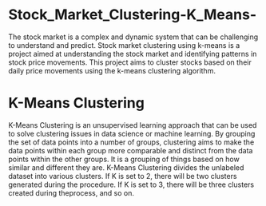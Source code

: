 # Stock_Market_Clustering-K_Means-
   The stock market is a complex and dynamic system that can be challenging to understand and predict. Stock market clustering using k-means is a project aimed at understanding the stock market and identifying patterns in stock price movements. This project aims to cluster stocks based on their daily price movements using the k-means clustering algorithm.

# K-Means Clustering
   K-Means Clustering is an unsupervised learning approach that can be used to solve clustering issues in data science or machine learning.
   By grouping the set of data points into a number of groups, clustering aims to make the data points within each group more comparable and distinct from the data points within the other groups. It is a grouping of things based on how similar and different they are.
   K-Means Clustering divides the unlabeled dataset into various clusters. If K is set to 2, there will be two clusters generated during the procedure. If K is set to 3, there will be three clusters created during theprocess, and so on.
